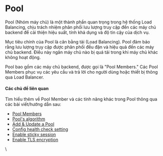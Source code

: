 # Pool

Pool (Nhóm máy chủ) là một thành phần quan trọng trong hệ thống Load Balancing, chịu trách nhiệm phân phối lưu lượng truy cập đến các máy chủ backend để cải thiện hiệu suất, tính khả dụng và độ tin cậy của dịch vụ.

Mục tiêu chính của Pool là cân bằng tải (Load Balancing). Pool đảm bảo rằng lưu lượng truy cập được phân phối đều đặn và hiệu quả đến các máy chủ backend. Điều này ngăn máy chủ nào bị quá tải trong khi máy chủ khác không hoạt động.

Pool bao gồm các máy chủ backend, được gọi là "Pool Members." Các Pool Members phục vụ các yêu cầu và trả lời cho người dùng hoặc thiết bị thông qua Load Balancer.

#### Các chủ đề liên quan <a href="#pool-cacchudelienquan" id="pool-cacchudelienquan"></a>

Tìm hiểu thêm về Pool Member và các tính năng khác trong Pool thông qua các bài viết/hướng dẫn sau:

* [Pool Members](https://docs.vngcloud.vn/display/vServer/Pool+Members)
* [Pool's algorithm](https://docs.vngcloud.vn/display/vServer/Pool's+algorithm)
* [Add & Update a Pool](https://docs.vngcloud.vn/pages/viewpage.action?pageId=64553414)
* [Config health check setting](https://docs.vngcloud.vn/display/vServer/Config+health+check+setting)
* [Enable sticky session](https://docs.vngcloud.vn/display/vServer/Enable+sticky+session)
* [Enable TLS encryption](https://docs.vngcloud.vn/display/vServer/Enable+TLS+encryption)

\

